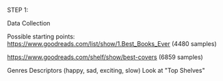 STEP 1:

Data Collection

Possible starting points:
https://www.goodreads.com/list/show/1.Best_Books_Ever (4480 samples)

https://www.goodreads.com/shelf/show/best-covers (6859 samples)

Genres
Descriptors (happy, sad, exciting, slow)
Look at "Top Shelves"